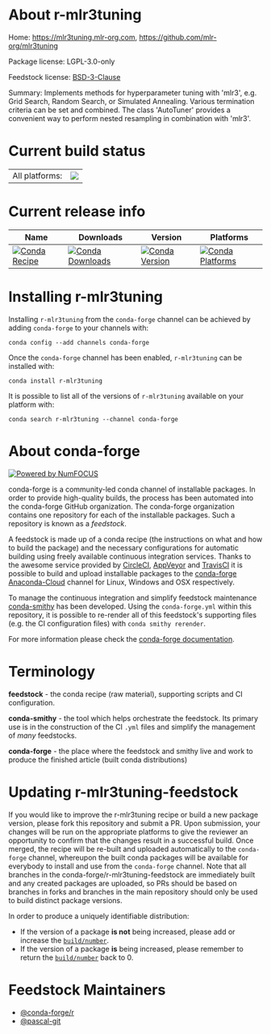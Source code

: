 About r-mlr3tuning
==================

Home: https://mlr3tuning.mlr-org.com, https://github.com/mlr-org/mlr3tuning

Package license: LGPL-3.0-only

Feedstock license: [BSD-3-Clause](https://github.com/conda-forge/r-mlr3tuning-feedstock/blob/master/LICENSE.txt)

Summary: Implements methods for hyperparameter tuning with 'mlr3', e.g. Grid Search, Random Search, or Simulated Annealing. Various termination criteria can be set and combined.  The class 'AutoTuner' provides a convenient way to perform nested resampling in combination with 'mlr3'.

Current build status
====================


<table><tr><td>All platforms:</td>
    <td>
      <a href="https://dev.azure.com/conda-forge/feedstock-builds/_build/latest?definitionId=11731&branchName=master">
        <img src="https://dev.azure.com/conda-forge/feedstock-builds/_apis/build/status/r-mlr3tuning-feedstock?branchName=master">
      </a>
    </td>
  </tr>
</table>

Current release info
====================

| Name | Downloads | Version | Platforms |
| --- | --- | --- | --- |
| [![Conda Recipe](https://img.shields.io/badge/recipe-r--mlr3tuning-green.svg)](https://anaconda.org/conda-forge/r-mlr3tuning) | [![Conda Downloads](https://img.shields.io/conda/dn/conda-forge/r-mlr3tuning.svg)](https://anaconda.org/conda-forge/r-mlr3tuning) | [![Conda Version](https://img.shields.io/conda/vn/conda-forge/r-mlr3tuning.svg)](https://anaconda.org/conda-forge/r-mlr3tuning) | [![Conda Platforms](https://img.shields.io/conda/pn/conda-forge/r-mlr3tuning.svg)](https://anaconda.org/conda-forge/r-mlr3tuning) |

Installing r-mlr3tuning
=======================

Installing `r-mlr3tuning` from the `conda-forge` channel can be achieved by adding `conda-forge` to your channels with:

```
conda config --add channels conda-forge
```

Once the `conda-forge` channel has been enabled, `r-mlr3tuning` can be installed with:

```
conda install r-mlr3tuning
```

It is possible to list all of the versions of `r-mlr3tuning` available on your platform with:

```
conda search r-mlr3tuning --channel conda-forge
```


About conda-forge
=================

[![Powered by NumFOCUS](https://img.shields.io/badge/powered%20by-NumFOCUS-orange.svg?style=flat&colorA=E1523D&colorB=007D8A)](http://numfocus.org)

conda-forge is a community-led conda channel of installable packages.
In order to provide high-quality builds, the process has been automated into the
conda-forge GitHub organization. The conda-forge organization contains one repository
for each of the installable packages. Such a repository is known as a *feedstock*.

A feedstock is made up of a conda recipe (the instructions on what and how to build
the package) and the necessary configurations for automatic building using freely
available continuous integration services. Thanks to the awesome service provided by
[CircleCI](https://circleci.com/), [AppVeyor](https://www.appveyor.com/)
and [TravisCI](https://travis-ci.com/) it is possible to build and upload installable
packages to the [conda-forge](https://anaconda.org/conda-forge)
[Anaconda-Cloud](https://anaconda.org/) channel for Linux, Windows and OSX respectively.

To manage the continuous integration and simplify feedstock maintenance
[conda-smithy](https://github.com/conda-forge/conda-smithy) has been developed.
Using the ``conda-forge.yml`` within this repository, it is possible to re-render all of
this feedstock's supporting files (e.g. the CI configuration files) with ``conda smithy rerender``.

For more information please check the [conda-forge documentation](https://conda-forge.org/docs/).

Terminology
===========

**feedstock** - the conda recipe (raw material), supporting scripts and CI configuration.

**conda-smithy** - the tool which helps orchestrate the feedstock.
                   Its primary use is in the construction of the CI ``.yml`` files
                   and simplify the management of *many* feedstocks.

**conda-forge** - the place where the feedstock and smithy live and work to
                  produce the finished article (built conda distributions)


Updating r-mlr3tuning-feedstock
===============================

If you would like to improve the r-mlr3tuning recipe or build a new
package version, please fork this repository and submit a PR. Upon submission,
your changes will be run on the appropriate platforms to give the reviewer an
opportunity to confirm that the changes result in a successful build. Once
merged, the recipe will be re-built and uploaded automatically to the
`conda-forge` channel, whereupon the built conda packages will be available for
everybody to install and use from the `conda-forge` channel.
Note that all branches in the conda-forge/r-mlr3tuning-feedstock are
immediately built and any created packages are uploaded, so PRs should be based
on branches in forks and branches in the main repository should only be used to
build distinct package versions.

In order to produce a uniquely identifiable distribution:
 * If the version of a package **is not** being increased, please add or increase
   the [``build/number``](https://docs.conda.io/projects/conda-build/en/latest/resources/define-metadata.html#build-number-and-string).
 * If the version of a package **is** being increased, please remember to return
   the [``build/number``](https://docs.conda.io/projects/conda-build/en/latest/resources/define-metadata.html#build-number-and-string)
   back to 0.

Feedstock Maintainers
=====================

* [@conda-forge/r](https://github.com/conda-forge/r/)
* [@pascal-git](https://github.com/pascal-git/)

